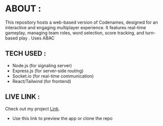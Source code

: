 # ABOUT :
This repository hosts a web-based version of Codenames, designed 
for an interactive and engaging multiplayer experience. It
features real-time gameplay, managing team roles, word selection, 
score tracking, and turn-based play . Uses ABAC 

## TECH USED :
- Node.js (for signaling server)
- Express.js (for server-side routing)
- Socket.io (for real-time communication)
- React/Tailwind (for frontend)

## LIVE LINK :
Check out my project [Link](https://codename-olive.vercel.app).
- Use this link to preview the app or clone the repo 
